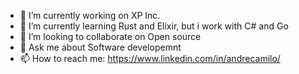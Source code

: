 - 🔭 I’m currently working on XP Inc.
- 🌱 I’m currently learning Rust and Elixir, but i work with C# and Go
- 👯 I’m looking to collaborate on Open source
- 💬 Ask me about Software developemnt
- 📫 How to reach me: https://www.linkedin.com/in/andrecamilo/
